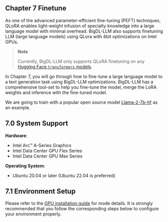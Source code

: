 
## Chapter 7 Finetune

As one of the advanced parameter-efficient fine-tuning (PEFT) techniques, QLoRA enables light-weight infusion of specialty knowledge into a large language model with minimal overhead. BigDL-LLM also supports finetuning LLM (large language models) using QLora with 4bit optimizations on Intel GPUs.

> **Note**
>
> Currently, BigDL-LLM only supports QLoRA finetuning on any [Hugging Face `transformers` models](https://huggingface.co/docs/transformers/index).

In Chapter 7, you will go through how to fine-tune a large language model to a text generation task using BigDL-LLM optimizations. BigDL-LLM has a comprehensive tool-set to help you fine-tune the model, merge the LoRA weights and inference with the fine-tuned model.

We are going to train with a popular open source model [Llama-2-7b-hf](https://huggingface.co/meta-llama/Llama-2-7b-hf) as an example.


## 7.0 System Support

**Hardware**:
- Intel Arc™ A-Series Graphics
- Intel Data Center GPU Flex Series
- Intel Data Center GPU Max Series

**Operating System**:
- Ubuntu 20.04 or later (Ubuntu 22.04 is preferred)


## 7.1 Environment Setup

Please refer to the [GPU installation guide](https://bigdl.readthedocs.io/en/latest/doc/LLM/Overview/install_gpu.html) for mode details. It is strongly recommended that you follow the corresponding steps below to configure your environment properly.